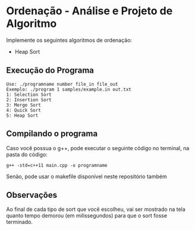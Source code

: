 # Ordenação - Análise e Projeto de Algoritmo
Implemente os seguintes algoritmos de ordenação:

  - Heap Sort

## Execução do Programa
    Use: ./programname number file_in file_out
    Exemplo: ./program 1 samples/example.in out.txt
    1: Selection Sort
    2: Insertion Sort
    3: Merge Sort
    4: Quick Sort
    5: Heap Sort

## Compilando o programa
Caso você possua o g++, pode executar o seguinte código no terminal, na pasta do código:
    
    g++ -std=c++11 main.cpp -o programname

Senão, pode usar o makefile disponível neste repositório também

## Observações
Ao final de cada tipo de sort que você escolheu, vai ser mostrado na tela quanto tempo demorou (em milissegundos) para que o sort fosse terminado.